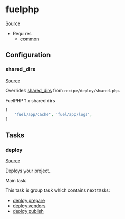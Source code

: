 <!-- DO NOT EDIT THIS FILE! -->
<!-- Instead edit recipe/fuelphp.php -->
<!-- Then run bin/docgen -->

# fuelphp

[Source](/recipe/fuelphp.php)

* Requires
  * [common](/docs/recipe/common.md)

## Configuration
### shared_dirs
[Source](https://github.com/deployphp/deployer/blob/master/recipe/fuelphp.php#L9)

Overrides [shared_dirs](/docs/recipe/deploy/shared.md#shared_dirs) from `recipe/deploy/shared.php`.

FuelPHP 1.x shared dirs

```php title="Default value"
[
    'fuel/app/cache', 'fuel/app/logs',
]
```



## Tasks

### deploy
[Source](https://github.com/deployphp/deployer/blob/master/recipe/fuelphp.php#L17)

Deploys your project.

Main task


This task is group task which contains next tasks:
* [deploy:prepare](/docs/recipe/common.md#deployprepare)
* [deploy:vendors](/docs/recipe/deploy/vendors.md#deployvendors)
* [deploy:publish](/docs/recipe/common.md#deploypublish)


